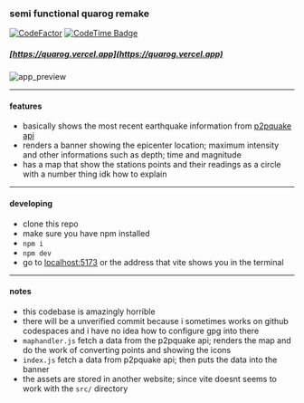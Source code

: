### semi functional quarog remake
[![CodeFactor](https://www.codefactor.io/repository/github/pickingname/sfqr/badge)](https://www.codefactor.io/repository/github/pickingname/sfqr) [![CodeTime Badge](https://img.shields.io/endpoint?style=flat&color=222&url=https%3A%2F%2Fapi.codetime.dev%2Fshield%3Fid%3D16851%26project%3Dsfqr%26in=86400000000)](https://codetime.dev)
##### [https://quarog.vercel.app](https://quarog.vercel.app)

![app_preview](https://github.com/pickingname/sfqr/assets/115550149/ad7f5b07-55fc-4fe9-95d6-421391bb1e9b)

---
#### features
- basically shows the most recent earthquake information from [p2pquake api](https://www.p2pquake.net/develop/json_api_v2/)
- renders a banner showing the epicenter location; maximum intensity and other informations such as depth; time and magnitude
- has a map that show the stations points and their readings as a circle with a number thing idk how to explain

---
#### developing
- clone this repo
- make sure you have npm installed
- `npm i`
- `npm dev`
- go to [localhost:5173](http://localhost:5173) or the address that vite shows you in the terminal

---

#### notes
- this codebase is amazingly horrible
- there will be a unverified commit because i sometimes works on github codespaces and i have no idea how to configure gpg into there
- `maphandler.js` fetch a data from the p2pquake api; renders the map and do the work of converting points and showing the icons
- `index.js` fetch a data from p2pquake api; then puts the data into the banner
- the assets are stored in another website; since vite doesnt seems to work with the `src/` directory
